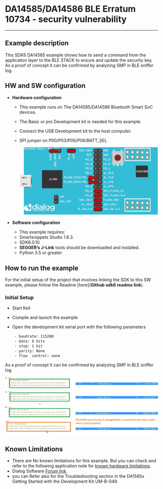 
# DA14585/DA14586 BLE Erratum 10734 - security vulnerability

---


## Example description

This SDK6 DA14585 example shows how to send a command
from the applicaiton layer to the BLE STACK to ensure and
update the security key.
As a proof of concept it can be confirmed by analyzing SMP in BLE sniffer log.

## HW and SW configuration


* **Hardware configuration**

	- This example runs on The DA14585/DA14586 Bluetooth Smart SoC devices.
	- The Basic or pro Development kit is needed for this example.
	- Connect the USB Development kit to the host computer.
	- SPI jumper on P00/P03/P05/P06/BATT_SEL
		
		![jumper_config](assets/jumper_setup.png)


* **Software configuration**

	- This example requires:
    * Smartsnippets Studio 1.6.3.
    * SDK6.0.10
	- **SEGGER’s J-Link** tools should be downloaded and installed.
	- Python 3.5 or greater


## How to run the example

For the initial setup of the project that involves linking the SDK to this SW example, please follow the Readme [here](__Github sdk6 readme link__).

### Initial Setup

 - Start Keil
 - Compile and launch the example
 - Open the development kit serial port with the following parameters

		- baudrate: 115200
		- data: 8 bits
		- stop: 1 bit
		- parity: None
		- flow  control: none

As a proof of concept it can be confirmed by analyzing SMP in BLE sniffer log.

![SMP_results](assets/sec_vulnerability_sniffer_log.jpg)



## Known Limitations


- There are No known limitations for this example. But you can check and refer to the following application note for
[known hardware limitations](https://support.dialog-semiconductor.com/system/files/resources/DA1458x-KnownLimitations_2018_02_06.pdf "known hardware limitations").
- Dialog Software [Forum link](https://support.dialog-semiconductor.com/forums).
- you can Refer also for the Troubleshooting section in the DA1585x Getting Started with the Development Kit UM-B-049.

